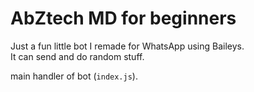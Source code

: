 # AbZtech MD  for beginners 

Just a fun little bot I remade for WhatsApp
using Baileys.  
It can send  and
do random stuff.

main handler of bot  (`index.js`).  

